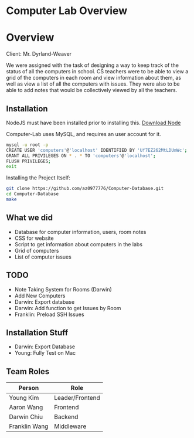 # Computer Lab Overview

# Overview
Client: Mr. Dyrland-Weaver

We were assigned with the task of designing a way to keep track of the status of all the computers in school. CS teachers were to be able to view a grid of the computers in each room and view information about them, as well as view a list of all the computers with issues. They were also to be able to add notes that would be collectively viewed by all the teachers.


## Installation
NodeJS must have been installed prior to installing this. [Download Node](https://nodejs.org/en/download/)

Computer-Lab uses MySQL, and requires an user account for it.
```sh
mysql -u root -p
CREATE USER 'computers'@'localhost' IDENTIFIED BY 'Uf7EZ262MtLDUmWc';
GRANT ALL PRIVILEGES ON * . * TO 'computers'@'localhost';
FLUSH PRIVILEGES;
exit
```

Installing the Project Itself:
```sh
git clone https://github.com/az0977776/Computer-Database.git
cd Computer-Database
make
```

## What we did
- Database for computer information, users, room notes
- CSS for website
- Script to get information about computers in the labs
- Grid of computers
- List of computer issues

## TODO
- Note Taking System for Rooms (Darwin)
- Add New Computers
- Darwin: Export database
- Darwin: Add function to get Issues by Room
- Franklin: Preload SSH Issues

## Installation Stuff
- Darwin: Export Database
- Young: Fully Test on Mac

## Team Roles
|Person         |Role           |
|---------------|---------------|
| Young Kim     |Leader/Frontend|
| Aaron Wang    |Frontend       |
| Darwin Chiu   |Backend        |
| Franklin Wang |Middleware     |
